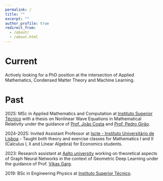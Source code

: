 ```yaml
---
permalink: /
title: ""
excerpt: ""
author_profile: true
redirect_from: 
  - /about/
  - /about.html
---
```



Current
======

Actively looking for a PhD position at the intersection of Applied Mathematics, Condensed Matter Theory and Machine Learning.

Past
======

2025: MSc in Applied Mathematics and Computation at [Instituto Superior Técnico](https://tecnico.ulisboa.pt/en/) with a thesis on Nonlinear Wave Equations in Mathematical Relativity under the guidance of [Prof. João Costa](https://ciencia.iscte-iul.pt/authors/joao-lopes-costa/cv) and [Prof. Pedro Girão](https://www.math.tecnico.ulisboa.pt/~pgirao/).

2024-2025: Invited Assistant Professor at [Iscte - Instituto Universitário de Lisboa]([https://tecnico.ulisboa.pt/en/](https://www.iscte-iul.pt/)) - Taught both theory and exercise classes for Mathematics I and II (Calculus I, II and Linear Algebra) for Economics students.

2023: Research assistant at [Aalto university](https://www.aalto.fi/en) working on theoretical aspects of Graph Neural Networks in the context of Geometric Deep Learning under the guidance of Prof. [Vikas Garg]([https://www.mit.edu/~vgarg/](https://www.aalto.fi/en/people/vikas-kumar-garg)).

2019: BSc in Engineering Physics at [Instituto Superior Técnico](https://tecnico.ulisboa.pt/en/).

